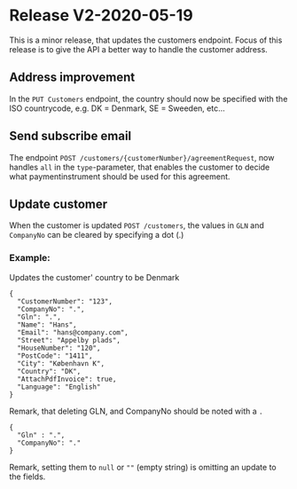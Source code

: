 # Release V2-2020-05-19
This is a minor release, that updates the customers endpoint. Focus of this release is to give the API a better way to handle the customer address.
## Address improvement
In the `PUT Customers` endpoint, the country should now be specified with the ISO countrycode, e.g. DK = Denmark, SE = Sweeden, etc...

## Send subscribe email
The endpoint `POST /customers/{customerNumber}/agreementRequest`, now handles `all` in the `type`-parameter, that enables the customer to decide what paymentinstrument should be used for this agreement.


## Update customer
When the customer is updated `POST /customers`, the values in `GLN` and `CompanyNo` can be cleared by specifying a dot (.)


### Example:
Updates the customer' country to be Denmark
```
{
  "CustomerNumber": "123",
  "CompanyNo": ".",
  "Gln": ".",
  "Name": "Hans",
  "Email": "hans@company.com",
  "Street": "Appelby plads",
  "HouseNumber": "120",
  "PostCode": "1411",
  "City": "København K",
  "Country": "DK",
  "AttachPdfInvoice": true,
  "Language": "English"
}
```

Remark, that deleting GLN, and CompanyNo should be noted with a `.` 
```
{
  "Gln" : ".",
  "CompanyNo": "."
}

```

Remark, setting them to `null` or `""` (empty string) is omitting an update to the fields.
